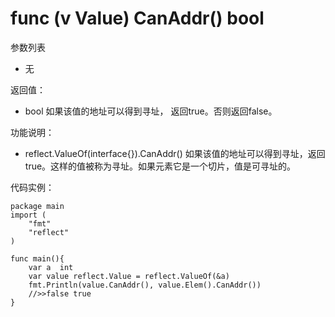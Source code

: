 # func (v Value) CanAddr() bool

参数列表

- 无

返回值：

- bool 如果该值的地址可以得到寻址， 返回true。否则返回false。
  	
功能说明：

- reflect.ValueOf(interface{}).CanAddr()  如果该值的地址可以得到寻址，返回true。这样的值被称为寻址。如果元素它是一个切片，值是可寻址的。

代码实例：
	
	package main
	import (
	    "fmt"
	    "reflect"
	)
	
	func main(){
		var a  int
		var value reflect.Value = reflect.ValueOf(&a)
		fmt.Println(value.CanAddr(), value.Elem().CanAddr())
		//>>false true
	}

